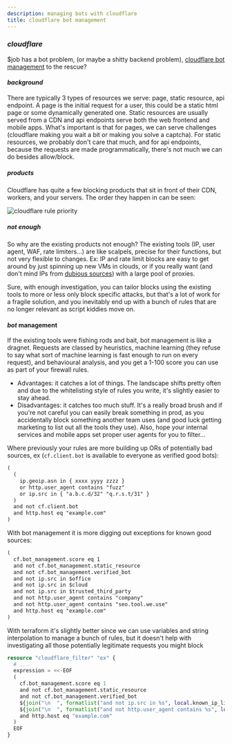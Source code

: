 ```yaml
---
description: managing bots with cloudflare
title: cloudflare bot management
---
```


### _cloudflare_

$job has a bot problem,
(or maybe a shitty backend problem),
[cloudflare bot management](https://www.cloudflare.com/products/bot-management/)
to the rescue?

#### _background_

There are typically 3 types of resources we serve:
page, static resource, api endpoint.
A page is the initial request for a user,
this could be a static html page or some dynamically generated one.
Static resources are usually served from a CDN
and api endpoints serve both the web frontend and mobile apps.
What's important is that for pages, we can serve challenges
(cloudflare making you wait a bit or making you solve a captcha).
For static resources, we probably don't care that much,
and for api endpoints, because the requests are made programmatically,
there's not much we can do besides allow/block.

##### _products_

Cloudflare has quite a few blocking products that sit in front of their CDN,
workers, and your servers. The order they happen in can be seen:

![cloudflare rule priority](/static/cf-rule-order-1.png)

##### _not_ enough

So why are the existing products not enough?
The existing tools (IP, user agent, WAF, rate limiters...) are like scalpels,
precise for their functions, but not very flexible to changes.
Ex: IP and rate limit blocks are easy to get around by just spinning up new VMs in clouds,
or if you really want (and don't mind IPs from [dubious sources](https://luminati.io/proxy-types/rotating-residential-ips))
with a large pool of proxies.

Sure, with enough investigation, you can tailor blocks using the existing tools
to more or less only block specific attacks, but that's a lot of work for a fragile solution,
and you inevitably end up with a bunch of rules that are no longer relevant as script kiddies move on.

#### _bot_ management

If the existing tools were fishing rods and bait,
bot management is like a dragnet.
Requests are classed by heuristics, machine learning
(they refuse to say what sort of machine learning is fast enough to run on every request),
and behavioural analysis,
and you get a 1-100 score you can use as part of your firewall rules.

- Advantages: it catches a lot of things.
  The landscape shifts pretty often and due to the whitelisting style of rules you write,
  it's slightly easier to stay ahead.
- Disadvantages: it catches too much stuff.
  It's a really broad brush and if you're not careful you can easily break something in prod,
  as you accidentally block something another team uses
  (and good luck getting marketing to list out all the tools they use).
  Also, hope your internal services and mobile apps set proper user agents for you to filter...

Where previously your rules are more building up ORs of potentially bad sources,
ex (`cf.client.bot` is available to everyone as verified good bots):

```txt
(
  (
    ip.geoip.asn in { xxxx yyyy zzzz }
    or http.user_agent contains "fuzz"
    or ip.src in { "a.b.c.d/32" "q.r.s.t/31" }
  )
  and not cf.client.bot
  and http.host eq "example.com"
)
```

With bot management it is more digging out exceptions for known good sources:

```txt
(
  cf.bot_management.score eq 1
  and not cf.bot_management.static_resource
  and not cf.bot_management.verified_bot
  and not ip.src in $office
  and not ip.src in $cloud
  and not ip.src in $trusted_third_party
  and not http.user_agent contains "company"
  and not http.user_agent contains "seo.tool.we.use"
  and http.host eq "example.com"
)
```

With terraform it's slightly better since we can use
variables and string interpolation to manage a bunch of rules,
but it doesn't help with investigating all those potentially legitimate requests you might block

```terraform
resource "cloudflare_filter" "ex" {
  # ...
  expression = <<-EOF
  (
    cf.bot_management.score eq 1
    and not cf.bot_management.static_resource
    and not cf.bot_management.verified_bot
    ${join("\n  ", formatlist("and not ip.src in %s", local.known_ip_lists))}
    ${join("\n  ", formatlist("and not http.user_agent contains %s", local.known_user_agents))}
    and http.host eq "example.com"
  )
  EOF
}
```

